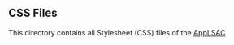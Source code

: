 ## CSS Files
This directory contains all Stylesheet (CSS) files of the [AppLSAC](https://en.wikiversity.org/wiki/AppLSAC)
